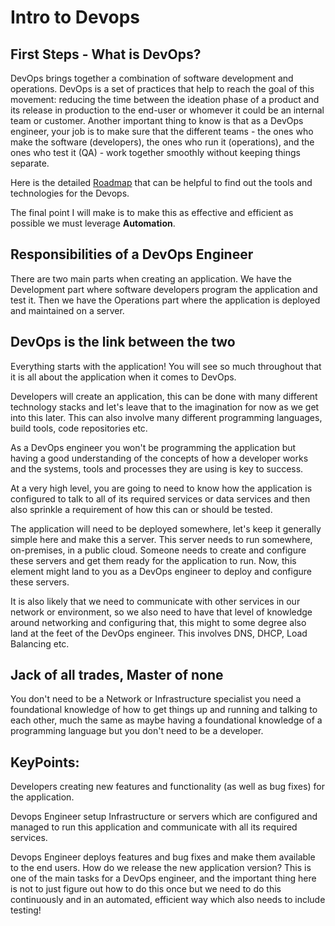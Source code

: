 # Intro to Devops

## First Steps - What is DevOps?
DevOps brings together a combination of software development and operations. DevOps is a set of practices that help to reach the goal of this movement: reducing the time between the ideation phase of a product and its release in production to the end-user or whomever it could be an internal team or customer.
Another important thing to know is that as a DevOps engineer, your job is to make sure that the different teams - the ones who make the software (developers), the ones who run it (operations), and the ones who test it (QA) - work together smoothly without keeping things separate.


Here is the detailed [Roadmap](https://roadmap.sh/devops) that can be helpful to find out the tools and technologies for the Devops.

The final point I will make is to make this as effective and efficient as possible we must leverage **Automation**.

## Responsibilities of a DevOps Engineer
There are two main parts when creating an application. We have the Development part where software developers program the application and test it. Then we have the Operations part where the application is deployed and maintained on a server.

## DevOps is the link between the two
Everything starts with the application! You will see so much throughout that it is all about the application when it comes to DevOps.

Developers will create an application, this can be done with many different technology stacks and let's leave that to the imagination for now as we get into this later. This can also involve many different programming languages, build tools, code repositories etc.

As a DevOps engineer you won't be programming the application but having a good understanding of the concepts of how a developer works and the systems, tools and processes they are using is key to success.

At a very high level, you are going to need to know how the application is configured to talk to all of its required services or data services and then also sprinkle a requirement of how this can or should be tested.

The application will need to be deployed somewhere, let's keep it generally simple here and make this a server. This server needs to run somewhere, on-premises, in a public cloud.  Someone needs to create and configure these servers and get them ready for the application to run. Now, this element might land to you as a DevOps engineer to deploy and configure these servers.

It is also likely that we need to communicate with other services in our network or environment, so we also need to have that level of knowledge around networking and configuring that, this might to some degree also land at the feet of the DevOps engineer. This involves DNS, DHCP, Load Balancing etc.

## Jack of all trades, Master of none
You don't need to be a Network or Infrastructure specialist you need a foundational knowledge of how to get things up and running and talking to each other, much the same as maybe having a foundational knowledge of a programming language but you don't need to be a developer.

## KeyPoints:
Developers creating new features and functionality (as well as bug fixes) for the application.

Devops Engineer setup Infrastructure or servers which are configured and managed to run this application and communicate with all its required services.

Devops Engineer deploys features and bug fixes and make them available to the end users. How do we release the new application version? This is one of the main tasks for a DevOps engineer, and the important thing here is not to just figure out how to do this once but we need to do this continuously and in an automated, efficient way which also needs to include testing!
